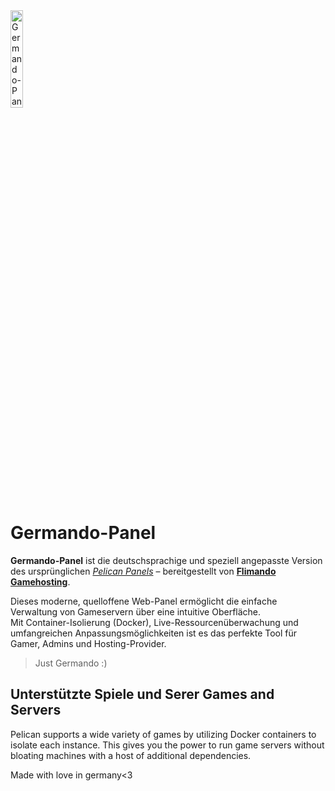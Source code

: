 <img width="20%" src="https://flimando.com/logo.png" alt="Germando-Panel Logo">

# Germando-Panel

**Germando-Panel** ist die deutschsprachige und speziell angepasste Version des ursprünglichen [*Pelican Panels*](https://github.com/pelican-dev/panel) – bereitgestellt von [**Flimando Gamehosting**](https://flimando.com/).

Dieses moderne, quelloffene Web-Panel ermöglicht die einfache Verwaltung von Gameservern über eine intuitive Oberfläche.  
Mit Container-Isolierung (Docker), Live-Ressourcenüberwachung und umfangreichen Anpassungsmöglichkeiten ist es das perfekte Tool für Gamer, Admins und Hosting-Provider.

> Just Germando :)

## Unterstützte Spiele und Serer Games and Servers

Pelican supports a wide variety of games by utilizing Docker containers to isolate each instance.
This gives you the power to run game servers without bloating machines with a host of additional dependencies.

Made with love in germany<3
